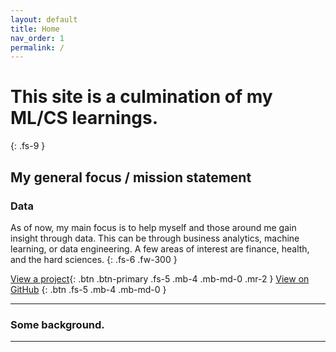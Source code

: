 ```yaml
---
layout: default
title: Home
nav_order: 1
permalink: /
---
```


# This site is a culmination of my ML/CS learnings.
{: .fs-9 }

## My general focus / mission statement

### Data

As of now, my main focus is to help myself and those around me gain insight through data. This can be through business analytics, machine learning, or data engineering. A few areas of interest are finance, health, and the hard sciences.
{: .fs-6 .fw-300 }

[View a project](#view-project){: .btn .btn-primary .fs-5 .mb-4 .mb-md-0 .mr-2 } [View on GitHub](https://github.com/blazecolby/)
{: .btn .fs-5 .mb-4 .mb-md-0 }

---

### Some background.

---
